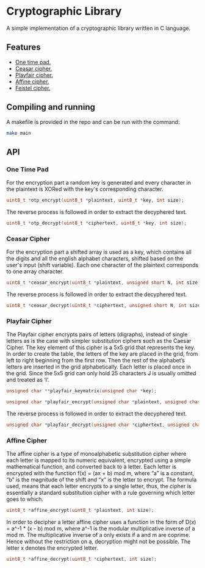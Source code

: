 # Cryptographic Library

A simple implementation of a cryptographic library written in C language.

## Features

- [One time pad.](#one-time-pad)
- [Ceasar cipher.](#ceasar-cipher)
- [Playfair cipher.](#playfair-cipher)
- [Affine cipher.](#affine-cipher)
- [Feistel cipher.](#feistel-cipher)


## Compiling and running
A makefile is provided in the repo and can be run with the command:
```bash
make main
```


## API 
  
  
  
  
### One Time Pad
For the encryption part a random key is generated and every character in the plaintext is XORed with the key's corresponding character. 
```c
uint8_t *otp_encrypt(uint8_t *plaintext, uint8_t *key, int size);
```

The reverse process is followed in order to extract the decyphered text.

```c
uint8_t *otp_decrypt(uint8_t *ciphertext, uint8_t *key, int size);
```

### Ceasar Cipher
For the encryption part a shifted array is used as a key, which contains all the digits and all the english alphabet characters, shifted based on the user's input (shift variable). Each one character of the plaintext corresponds to one array character.

```c
uint8_t *ceasar_encrypt(uint8_t *plaintext, unsigned short N, int size);
```

The reverse process is followed in order to extract the decyphered text.

```c
uint8_t *ceasar_decrypt(uint8_t *ciphertext, unsigned short N, int size);
```

### Playfair Cipher
The Playfair cipher encrypts pairs of letters (digraphs), instead of single letters as is the case with simpler substitution ciphers such as the Caesar Cipher. The key element of this cipher is a 5x5 grid that represents the key. In order to create the table, the letters of the key are placed in the grid, from left to right beginning from the first row. Then the rest of the alphabet’s letters are inserted in the grid alphabetically. Each letter is placed once in the grid. Since the 5x5 grid can only hold 25 characters J is usually omitted and treated as ‘I’.

```c
unsigned char **playfair_keymatrix(unsigned char *key);
```
```c
unsigned char *playfair_encrypt(unsigned char *plaintext, unsigned char **key);
```
The reverse process is followed in order to extract the decyphered text.
```c
unsigned char *playfair_decrypt(unsigned char *ciphertext, unsigned char **key);
```

### Affine Cipher
The affine cipher is a type of monoalphabetic substitution cipher where each letter is mapped to its numeric equivalent, encrypted using a simple mathematical function, and converted back to a letter. Each letter is encrypted with the function f(x) = (ax + b) mod m, where “a” is a constant, “b” is the magnitude of the shift and “x” is the letter to encrypt. The formula used, means that each letter encrypts to a single letter, thus, the cipher is essentially a standard substitution cipher with a rule governing which letter goes to which.

```c
uint8_t *affine_encrypt(uint8_t *plaintext, int size);
```

In order to decipher a letter affine cipher uses a function in the form of D(x) = a^-1 * (x - b) mod m, where a^-1 is the modular multiplicative inverse of a mod m. The multiplicative inverse of a only exists if a and m are coprime. Hence without the restriction on a, decryption might not be
possible. The letter x denotes the encrypted letter.

```c
uint8_t *affine_decrypt(uint8_t *ciphertext, int size);
```
